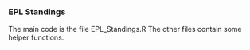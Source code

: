 ### EPL Standings

The main code is the file EPL_Standings.R
The other files contain some helper functions.
